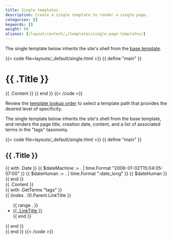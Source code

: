 ```yaml
---
title: Single templates
description: Create a single template to render a single page.
categories: []
keywords: []
weight: 60
aliases: [/layout/content/,/templates/single-page-templates/]
---
```


The single template below inherits the site's shell from the [base template].

[base template]: /templates/types/

{{< code file=layouts/_default/single.html >}}
{{ define "main" }}
  <h1>{{ .Title }}</h1>
  {{ .Content }}
{{ end }}
{{< /code >}}

Review the [template lookup order] to select a template path that provides the desired level of specificity.

[template lookup order]: /templates/lookup-order/#single-templates

The single template below inherits the site's shell from the base template, and renders the page title, creation date, content, and a list of associated terms in the "tags" taxonomy.

{{< code file=layouts/_default/single.html >}}
{{ define "main" }}
  <section>
    <h1>{{ .Title }}</h1>
    {{ with .Date }}
      {{ $dateMachine := . | time.Format "2006-01-02T15:04:05-07:00" }}
      {{ $dateHuman := . | time.Format ":date_long" }}
      <time datetime="{{ $dateMachine }}">{{ $dateHuman }}</time>
    {{ end }}
    <article>
      {{ .Content }}
    </article>
    <aside>
      {{ with .GetTerms "tags" }}
        <div>{{ (index . 0).Parent.LinkTitle }}</div>
        <ul>
          {{ range . }}
            <li><a href="{{ .RelPermalink }}">{{ .LinkTitle }}</a></li>
          {{ end }}
        </ul>
      {{ end }}
    </aside>
  </section>
{{ end }}
{{< /code >}}
